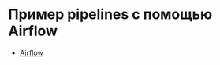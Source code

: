
<h1>Пример pipelines с помощью Airflow</h1>

<ul>
<li><a href="https://github.com/Oleg-Loginov-analyst/Analytics/tree/main/Airflow">Airflow</a></li>
</ul>

